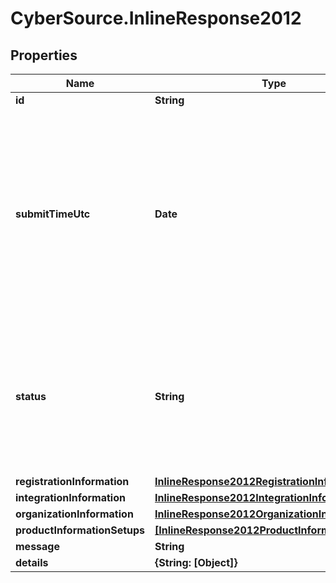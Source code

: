# CyberSource.InlineResponse2012

## Properties
Name | Type | Description | Notes
------------ | ------------- | ------------- | -------------
**id** | **String** |  | [optional] 
**submitTimeUtc** | **Date** | Time of request in UTC. `Format: YYYY-MM-DDThh:mm:ssZ`  Example 2016-08-11T22:47:57Z equals August 11, 2016, at 22:47:57 (10:47:57 p.m.). The T separates the date and the time. The Z indicates UTC.  | [optional] 
**status** | **String** | The status of Registration request Possible Values:   - 'INITIALIZED'   - 'RECEIVED'   - 'PROCESSING'   - 'SUCCESS'   - 'FAILURE'   - 'PARTIAL'  | [optional] 
**registrationInformation** | [**InlineResponse2012RegistrationInformation**](InlineResponse2012RegistrationInformation.md) |  | [optional] 
**integrationInformation** | [**InlineResponse2012IntegrationInformation**](InlineResponse2012IntegrationInformation.md) |  | [optional] 
**organizationInformation** | [**InlineResponse2012OrganizationInformation**](InlineResponse2012OrganizationInformation.md) |  | [optional] 
**productInformationSetups** | [**[InlineResponse2012ProductInformationSetups]**](InlineResponse2012ProductInformationSetups.md) |  | [optional] 
**message** | **String** |  | [optional] 
**details** | **{String: [Object]}** |  | [optional] 


